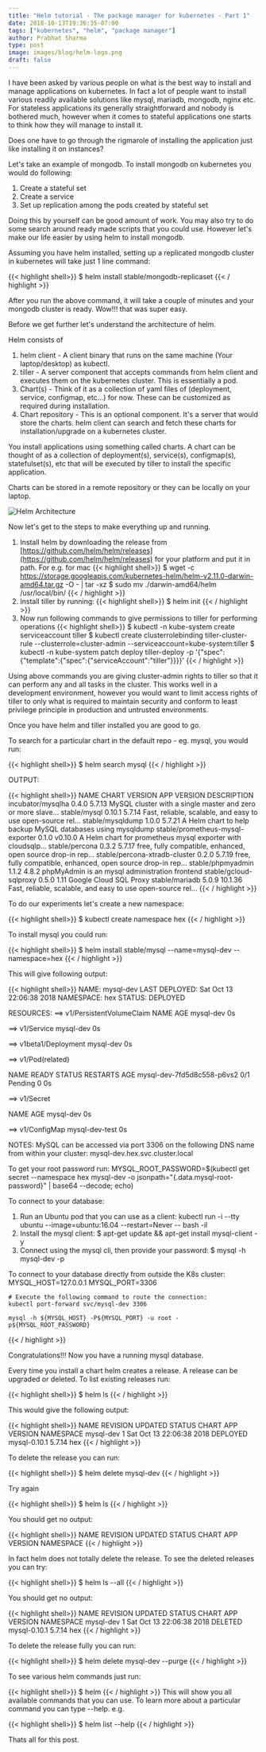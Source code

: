 ```yaml
---
title: "Helm tutorial - The package manager for kubernetes - Part 1"
date: 2018-10-13T19:36:35-07:00
tags: ["kubernetes", "helm", "package manager"]
author: Prabhat Sharma
type: post
image: images/blog/helm-logo.png
draft: false
---
```


I have been asked by various people on what is the best way to install and manage applications on kubernetes. In fact a lot of people want to install various readily available solutions like mysql, mariadb, mongodb, nginx etc. For stateless applications its generally straightforward and nobody is bothered much, however when it comes to stateful applications one starts to think how they will manage to install it. 

Does one have to go through the rigmarole of installing the application just like installing it on instances?

Let's take an example of mongodb. To install mongodb on kubernetes you would do following:

1. Create a stateful set 
1. Create a  service
1. Set up replication among the pods created by stateful set

Doing this by yourself can be good amount of work. You may also try to do some search around ready made scripts that you could use. However let's make our life easier by using helm to install mongodb.

Assuming you have helm installed, setting up a replicated mongodb cluster in kubernetes will take just 1 line command:

<span>{{< highlight shell>}}
$ helm install stable/mongodb-replicaset
{{< / highlight >}}</span>

After you run the above command, it will take a couple of minutes and your mongodb cluster is ready. Wow!!! that was super easy.

Before we get further let's understand the architecture of helm.

Helm consists of 

1. helm client - A client binary that runs on the same machine (Your laptop/desktop) as kubectl.
1. tiller - A server component that accepts commands from helm client and executes them on the kubernetes cluster. This is essentially a pod.
1. Chart(s) - Think of it as a collection of yaml files of (deployment, service, configmap, etc...) for now. These can be customized as required during installation.
1. Chart repository - This is an optional component. It's a server that would store the charts. helm client can search and fetch these charts for installation/upgrade on a kubernetes cluster. 

You install applications using something called charts. A chart can be thought of as a collection of deployment(s), service(s), configmap(s), statefulset(s), etc that will be executed by tiller to install the specific application.

Charts can be stored in a remote repository or they can be locally on your laptop.

![Helm Architecture](/images/blog/helm-architecture.png)

Now let's get to the steps to make everything up and running.

1. Install helm by downloading the release from [https://github.com/helm/helm/releases](https://github.com/helm/helm/releases) for your platform and put it in path. For e.g. for mac
{{< highlight shell>}}
$ wget -c https://storage.googleapis.com/kubernetes-helm/helm-v2.11.0-darwin-amd64.tar.gz -O - | tar -xz 
$ sudo mv ./darwin-amd64/helm /usr/local/bin/
{{< / highlight >}}
1. Install tiller by running: 
{{< highlight shell>}}
$ helm init
{{< / highlight >}}
1. Now run following commands to give permissions to tiller for performing operations
{{< highlight shell>}}
$ kubectl -n kube-system create serviceaccount tiller
$ kubectl create clusterrolebinding tiller-cluster-rule --clusterrole=cluster-admin --serviceaccount=kube-system:tiller
$ kubectl -n kube-system patch deploy tiller-deploy -p '{"spec":{"template":{"spec":{"serviceAccount":"tiller"}}}}'
{{< / highlight >}}



Using above commands you are giving cluster-admin rights to tiller so that it can perform any and all tasks in the cluster. This works well in a development environment, however you would want to limit access rights of tiller to only what is required to maintain security and conform to least privilege principle in production and untrusted environments.

Once you have helm and tiller installed you are good to go.

To search for a particular chart in the default repo - eg. mysql, you would run:

{{< highlight shell>}}
$ helm search mysql
{{< / highlight >}}

OUTPUT:

{{< highlight shell>}}
NAME                            	CHART VERSION	APP VERSION	DESCRIPTION
incubator/mysqlha               	0.4.0        	5.7.13     	MySQL cluster with a single master and zero or more slave...
stable/mysql                    	0.10.1       	5.7.14     	Fast, reliable, scalable, and easy to use open-source rel...
stable/mysqldump                	1.0.0        	5.7.21     	A Helm chart to help backup MySQL databases using mysqldump
stable/prometheus-mysql-exporter	0.1.0        	v0.10.0    	A Helm chart for prometheus mysql exporter with cloudsqlp...
stable/percona                  	0.3.2        	5.7.17     	free, fully compatible, enhanced, open source drop-in rep...
stable/percona-xtradb-cluster   	0.2.0        	5.7.19     	free, fully compatible, enhanced, open source drop-in rep...
stable/phpmyadmin               	1.1.2        	4.8.2      	phpMyAdmin is an mysql administration frontend
stable/gcloud-sqlproxy          	0.5.0        	1.11       	Google Cloud SQL Proxy
stable/mariadb                  	5.0.9        	10.1.36    	Fast, reliable, scalable, and easy to use open-source rel...
{{< / highlight >}}

To do our experiments let's create a new namespace:

{{< highlight shell>}}
$ kubectl create namespace hex
{{< / highlight >}}

To install mysql you could run:

{{< highlight shell>}}
$ helm install stable/mysql --name=mysql-dev --namespace=hex
{{< / highlight >}}

This will give following output:

{{< highlight shell>}}
NAME:   mysql-dev
LAST DEPLOYED: Sat Oct 13 22:06:38 2018
NAMESPACE: hex
STATUS: DEPLOYED

RESOURCES:
==> v1/PersistentVolumeClaim
NAME       AGE
mysql-dev  0s

==> v1/Service
mysql-dev  0s

==> v1beta1/Deployment
mysql-dev  0s

==> v1/Pod(related)

NAME                        READY  STATUS   RESTARTS  AGE
mysql-dev-7fd5d8c558-p6vs2  0/1    Pending  0         0s

==> v1/Secret

NAME       AGE
mysql-dev  0s

==> v1/ConfigMap
mysql-dev-test  0s


NOTES:
MySQL can be accessed via port 3306 on the following DNS name from within your cluster:
mysql-dev.hex.svc.cluster.local

To get your root password run:
    MYSQL_ROOT_PASSWORD=$(kubectl get secret --namespace hex mysql-dev -o jsonpath="{.data.mysql-root-password}" | base64 --decode; echo)

To connect to your database:
1. Run an Ubuntu pod that you can use as a client:
    kubectl run -i --tty ubuntu --image=ubuntu:16.04 --restart=Never -- bash -il
2. Install the mysql client:
    $ apt-get update && apt-get install mysql-client -y
3. Connect using the mysql cli, then provide your password:
    $ mysql -h mysql-dev -p

To connect to your database directly from outside the K8s cluster:
    MYSQL_HOST=127.0.0.1
    MYSQL_PORT=3306

    # Execute the following command to route the connection:
    kubectl port-forward svc/mysql-dev 3306

    mysql -h ${MYSQL_HOST} -P${MYSQL_PORT} -u root -p${MYSQL_ROOT_PASSWORD}
{{< / highlight >}}

Congratulations!!! Now you have a running mysql database.

Every time you install a chart helm creates a release. A release can be upgraded or deleted. To list existing releases run:

{{< highlight shell>}}
$ helm ls
{{< / highlight >}}

This would give the following output:

{{< highlight shell>}}
NAME       	REVISION	UPDATED                 	STATUS  	CHART                   	APP VERSION	NAMESPACE
mysql-dev  	1       	Sat Oct 13 22:06:38 2018	DEPLOYED	mysql-0.10.1            	5.7.14     	hex
{{< / highlight >}}

To delete the release you can run:

{{< highlight shell>}}
$ helm delete mysql-dev 
{{< / highlight >}}

Try again

{{< highlight shell>}}
$ helm ls
{{< / highlight >}}

You should get no output:

{{< highlight shell>}}
NAME       	REVISION	UPDATED                 	STATUS  	CHART                   	APP VERSION	NAMESPACE
{{< / highlight >}}

In fact helm does not totally delete the release. To see the deleted releases you can try:

{{< highlight shell>}}
$ helm ls --all
{{< / highlight >}}

You should get no output:

{{< highlight shell>}}
NAME              	REVISION	UPDATED                 	STATUS  	CHART                   	APP VERSION	NAMESPACE
mysql-dev         	1       	Sat Oct 13 22:06:38 2018	DELETED 	mysql-0.10.1            	5.7.14     	hex
{{< / highlight >}}

To delete the release fully you can run:

{{< highlight shell>}}
$ helm delete mysql-dev --purge
{{< / highlight >}}

To see various helm commands just run:

{{< highlight shell>}}
$ helm
{{< / highlight >}}
This will show you all available commands that you can use. To learn more about a particular command you can type --help. e.g.

{{< highlight shell>}}
$ helm list --help
{{< / highlight >}}

Thats all for this post. 
